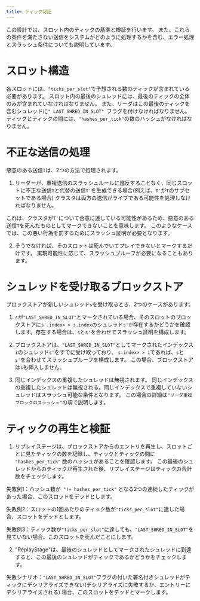 ```yaml
---
title: ティック認証
---
```


この設計では、スロット内のティックの基準と検証を行います。 また、これらの条件を満たさない送信をシステムがどのように処理するかを含む、エラー処理とスラッシュ条件についても説明しています。

# スロット構造

各スロットには、`"ticks_per_slot"`で予想される数のティックが含まれている必要があります。 スロット内の最後のシュレッドには、最後のティックの全体のみが含まれていなければなりません。 また、リーダはこの最後のティックを含むシュレッドに`" LAST_SHRED_IN_SLOT" `フラグを付けなければなりません。 ティックとティックの間には、`"hashes_per_tick"`の数のハッシュがなければなりません。

# 不正な送信の処理

悪意のある送信`T`は、2つの方法で処理されます。

1. リーダーが、重複送信のスラッシュルールに違反することなく、同じスロットに不正な送信`T`と代替の送信`T'`を生成できる場合(例えば、`T'`が`T`のサブセットである場合) クラスタは両方の送信がライブである可能性を処理しなければなりません。

これは、クラスタが`T'`について合意に達している可能性があるため、悪意のある送信`T`を死んだものとしてマークできないことを意味します。 このようなケースでは、この悪い行為を罰するためにスラッシュ証明が必要となります。

2. そうでなければ、そのスロットは死んでいてプレイできないとマークするだけです。 実現可能性に応じて、スラッシュプルーフが必要になることもあります。

# シュレッドを受け取るブロックストア

ブロックストアが新しいシュレッド`s`を受け取るとき、2つのケースがあります。

1. `s`が`"LAST_SHRED_IN_SLOT"`とマークされている場合、そのスロットのブロックストアに`s'.index> > s.index`のシュレッド`s'が`存在するかどうかを確認します。存在する場合は、`s`と`s'`を合わせてスラッシュ証明を構成します。

2. ブロックストアは、`"LAST_SHRED_IN_SLOT"`としてマークされたインデックス`i`のシュレッド`s'`をすでに受け取っており、 `s.index> > i`であれば、`s`と`s'`を合わせてスラッシュプルーフを構成します。 この場合、ブロックストアは`s`も挿入しません。

3. 同じインデックスの重複したシュレッドは無視されます。 同じインデックスの重複したシュレッドは無視される。同じインデックスで重複していないシュレッドはスラッシュ可能な条件となります。 この場合の詳細は`"リーダ重複ブロックのスラッシュ"`の項で説明します。

# ティックの再生と検証

1. リプレイステージは、ブロックストアからのエントリを再生し、スロットごとに見たティックの数を記録し、ティックとティックの間に `"hashes_per_tick"` 数のハッシュがあることを確認します。 この最後のシュレッドからのティックが再生された後、リプレイステージはティックの合計数をチェックします。

失敗例1：ハッシュ数が` "!= hashes_per_tick"` となる2つの連続したティックがあった場合、このスロットをデッドとします。

失敗例2：スロットの1回あたりのティック数が`"ticks_per_slot"`に達した場合、スロットをデッドとします。

失敗例3：ティック数が`"ticks_per_slot"`に達しても、`"LAST_SHRED_IN_SLOT"`を見ていない場合、このスロットを死んだことにします。

2. "ReplayStage"は、最後のシュレッドとしてマークされたシュレッドに到達すると、この最後のシュレッドがティックであるかどうかをチェックします。

失敗シナリオ：`"LAST_SHRED_IN_SLOT"`フラグの付いた署名付きシュレッドがティックにデシリアライズできない(デシリアライズに失敗するか、エントリーにデシリアライズされる) 場合、このスロットをデッドとマークします。
